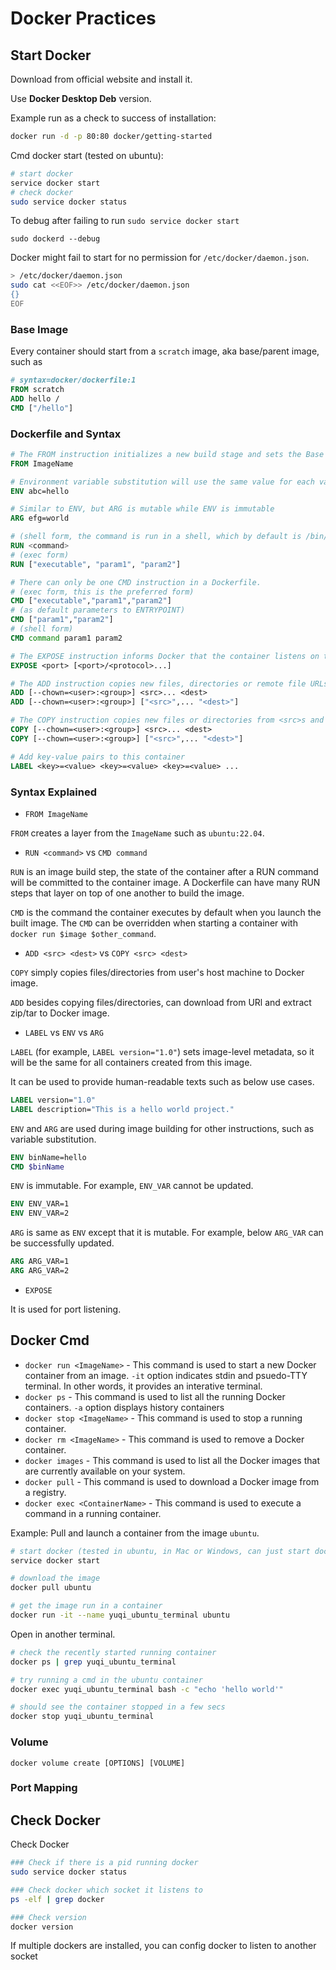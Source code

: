 # Docker Practices

## Start Docker
Download from official website and install it.

Use **Docker Desktop Deb** version.

Example run as a check to success of installation:
```bash
docker run -d -p 80:80 docker/getting-started
```

Cmd docker start (tested on ubuntu):
```bash
# start docker
service docker start
# check docker
sudo service docker status
```

To debug after failing to run `sudo service docker start`
```baah
sudo dockerd --debug
```

Docker might fail to start for no permission for `/etc/docker/daemon.json`.
```bash
> /etc/docker/daemon.json
sudo cat <<EOF>> /etc/docker/daemon.json
{}
EOF
```

### Base Image
Every container should start from a `scratch` image, aka base/parent image, such as

```dockerfile
# syntax=docker/dockerfile:1
FROM scratch
ADD hello /
CMD ["/hello"]
```

### Dockerfile and Syntax

```Dockerfile
# The FROM instruction initializes a new build stage and sets the Base Image for subsequent instructions. 
FROM ImageName

# Environment variable substitution will use the same value for each variable throughout the entire instruction. 
ENV abc=hello

# Similar to ENV, but ARG is mutable while ENV is immutable
ARG efg=world

# (shell form, the command is run in a shell, which by default is /bin/sh -c on Linux or cmd /S /C on Windows)
RUN <command> 
# (exec form)
RUN ["executable", "param1", "param2"]

# There can only be one CMD instruction in a Dockerfile. 
# (exec form, this is the preferred form)
CMD ["executable","param1","param2"] 
# (as default parameters to ENTRYPOINT)
CMD ["param1","param2"] 
# (shell form)
CMD command param1 param2 

# The EXPOSE instruction informs Docker that the container listens on the specified network ports at runtime.
EXPOSE <port> [<port>/<protocol>...]

# The ADD instruction copies new files, directories or remote file URLs from <src>s and adds them to the filesystem of the image at the path <dest>.
ADD [--chown=<user>:<group>] <src>... <dest>
ADD [--chown=<user>:<group>] ["<src>",... "<dest>"]

# The COPY instruction copies new files or directories from <src>s and adds them to the filesystem of the container at the path <dest>.
COPY [--chown=<user>:<group>] <src>... <dest>
COPY [--chown=<user>:<group>] ["<src>",... "<dest>"]

# Add key-value pairs to this container
LABEL <key>=<value> <key>=<value> <key>=<value> ...
```

### Syntax Explained

* `FROM ImageName`

`FROM` creates a layer from the `ImageName` such as `ubuntu:22.04`.

* `RUN <command>` vs `CMD command`

`RUN` is an image build step, the state of the container after a RUN command will be committed to the container image. A Dockerfile can have many RUN steps that layer on top of one another to build the image.

`CMD` is the command the container executes by default when you launch the built image.
The `CMD` can be overridden when starting a container with `docker run $image $other_command`.

* `ADD <src> <dest>` vs `COPY <src> <dest>`

`COPY` simply copies files/directories from user's host machine to Docker image.

`ADD` besides copying files/directories, can download from URl and extract zip/tar to Docker image.

* `LABEL` vs `ENV` vs `ARG`

`LABEL` (for example, `LABEL version="1.0"`) sets image-level metadata, so it will be the same for all containers created from this image.

It can be used to provide human-readable texts such as below use cases.

```Dockerfile
LABEL version="1.0"
LABEL description="This is a hello world project."
```

`ENV` and `ARG` are used during image building for other instructions, such as variable substitution.

```Dockerfile
ENV binName=hello
CMD $binName
```

`ENV` is immutable.
For example, `ENV_VAR` cannot be updated.

```Dockerfile
ENV ENV_VAR=1
ENV ENV_VAR=2
```

`ARG` is same as `ENV` except that it is mutable.
For example, below `ARG_VAR` can be successfully updated.

```Dockerfile
ARG ARG_VAR=1
ARG ARG_VAR=2
```

* `EXPOSE`

It is used for port listening.

## Docker Cmd

* `docker run <ImageName>` - This command is used to start a new Docker container from an image. `-it` option indicates stdin and psuedo-TTY terminal. In other words, it provides an interative terminal.
* `docker ps` - This command is used to list all the running Docker containers. `-a` option displays history containers
* `docker stop <ImageName>` - This command is used to stop a running container.
* `docker rm <ImageName>` - This command is used to remove a Docker container.
* `docker images` - This command is used to list all the Docker images that are currently available on your system.
* `docker pull` - This command is used to download a Docker image from a registry.
* `docker exec <ContainerName>` - This command is used to execute a command in a running container.

Example:
Pull and launch a container from the image `ubuntu`.
```bash
# start docker (tested in ubuntu, in Mac or Windows, can just start docker from a Desktop version)
service docker start

# download the image
docker pull ubuntu

# get the image run in a container
docker run -it --name yuqi_ubuntu_terminal ubuntu 
```

Open in another terminal.
```bash
# check the recently started running container
docker ps | grep yuqi_ubuntu_terminal

# try running a cmd in the ubuntu container
docker exec yuqi_ubuntu_terminal bash -c "echo 'hello world'"

# should see the container stopped in a few secs
docker stop yuqi_ubuntu_terminal
```

### Volume

 `docker volume create [OPTIONS] [VOLUME]`

### Port Mapping

## Check Docker

Check Docker
```bash
### Check if there is a pid running docker
sudo service docker status

### Check docker which socket it listens to
ps -elf | grep docker

### Check version
docker version
```

If multiple dockers are installed, you can config docker to listen to another socket
```bash

```